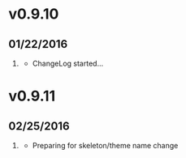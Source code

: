 # v0.9.10
## 01/22/2016

1. [](#new)
    * ChangeLog started...

# v0.9.11
## 02/25/2016

1. [](#new)
    * Preparing for skeleton/theme name change
